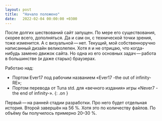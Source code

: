 ```yaml
---
layout: post
title:  "Начало положено"
date:   2022-02-04 00:00:00 +0300
---
```

После долгих шествований сайт запущен. По мере его существования, скорее всего, дополняться. Да и сам он, с технической точки зрения, тоже изменится. А с визуальной — нет. Текущий, мой собственноручно написанный дизайн великолепен. Хотя я и не отрицаю, что когда-нибудь заменю движок сайта. Но одна из его основных задач — работа в большинстве (и даже старых) браузерах.

<!--more-->
Работаю над:

- Портом Ever17 под рабочим названием «Ever17 -the out of infinity- RE»;
- Портом перевода от Tuna std. для «вечного издания» игры «Never7 -the end of infinity-».
{: .on }

Первый — на ранней стадии разработки. Про него будет отдельная история. Второй завершён на 56 %. Хотя это по количеству файлов. По объёму бы получилось примерно 20–30 %.
